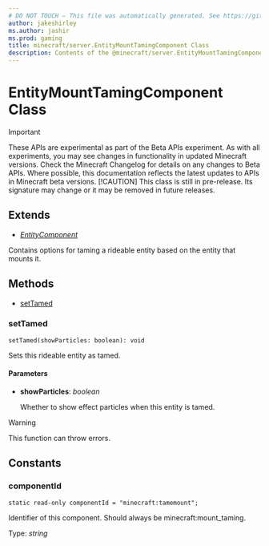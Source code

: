 ```yaml
---
# DO NOT TOUCH — This file was automatically generated. See https://github.com/mojang/minecraftapidocsgenerator to modify descriptions, examples, etc.
author: jakeshirley
ms.author: jashir
ms.prod: gaming
title: minecraft/server.EntityMountTamingComponent Class
description: Contents of the @minecraft/server.EntityMountTamingComponent class.
---
```

# EntityMountTamingComponent Class
>[!IMPORTANT]
>These APIs are experimental as part of the Beta APIs experiment. As with all experiments, you may see changes in functionality in updated Minecraft versions. Check the Minecraft Changelog for details on any changes to Beta APIs. Where possible, this documentation reflects the latest updates to APIs in Minecraft beta versions.
> [!CAUTION]
> This class is still in pre-release.  Its signature may change or it may be removed in future releases.

## Extends
- [*EntityComponent*](EntityComponent.md)

Contains options for taming a rideable entity based on the entity that mounts it.

## Methods
- [setTamed](#settamed)

### **setTamed**
`
setTamed(showParticles: boolean): void
`

Sets this rideable entity as tamed.

#### **Parameters**
- **showParticles**: *boolean*
  
  Whether to show effect particles when this entity is tamed.

> [!WARNING]
> This function can throw errors.

## Constants

### **componentId**
`static read-only componentId = "minecraft:tamemount";`

Identifier of this component. Should always be minecraft:mount_taming.

Type: *string*
